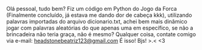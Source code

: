 Olá pessoal, tudo bem? Fiz um código em Python do Jogo da Forca (Finalmente concluído, já estava me dando dor de cabeça kkk),
utilizando palavras importadas do arquivo dicionario.txt,
achei bem mais dinâmico jogar com palavras aleatórias do que apenas uma em específico, se não a brincadeira não teria graça, não é mesmo?
Qualquer coisa, contate comigo via e-mail: headstonebeatriz123@gmail.com
É isso!
Bjs! >.< <3

